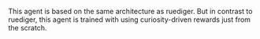 This agent is based on the same architecture as ruediger. But in contrast to ruediger, this agent is trained with using curiosity-driven rewards just from the scratch. 
